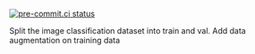 [![pre-commit.ci status](https://results.pre-commit.ci/badge/github/darouwan/classification_images_split/master.svg)](https://results.pre-commit.ci/latest/github/darouwan/classification_images_split/master)

Split the image classification dataset into train and val. Add data augmentation on training data
